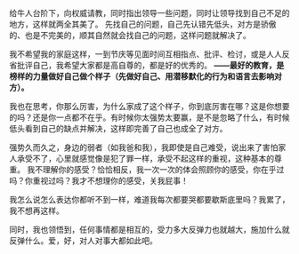 给牛人台阶下，向权威请教，同时指出领导一些问题，同时让领导找到自己不足的地方，这样就两全其美了。
先找自己的问题，自己先认错先低头，对方是骄傲的、也是不完美的，顺其自然就会找自己的问题，这样问题就解决了。

我不希望我的家庭这样，一到节庆等见面时间互相指点、批评、检讨，或是人人反省批评自己，我希望大家都是高自尊的，都是好的优秀的。
**——最好的教育，是榜样的力量做好自己做个样子（先做好自己、用潜移默化的行为和语言去影响对方）。**

我也在思考，你那么厉害，为什么家成了这个样子，你到底厉害在哪？这是你想要的吗？还是你一点都不在乎。有时候你太强势太要赢，是不是忽略了什么，有时候低头看到自己的缺点并解决，这样即完善了自己也成全了对方。

强势久而久之，身边的弱者（如我爸和我），我即使是自己难受，说出来了害怕家人承受不了，心里就感觉像是犯了罪一样，承受不起这样的重视，这种基本的尊重。
我不理解你的感受？恰恰相反，我一次一次的体会照顾你的感受，你在乎过吗？你重视过吗？我才不想理你的感受，关我屁事！

我怎么说怎么表达你都听不到一样，难道我每次都要哭都要歇斯底里吗？我累了，我不想再这样。

同时，我也领悟到，任何事情都是相互的，受力多大反弹力也就越大，施加什么就反弹什么。爱，好，对人对事大都如此吧。
